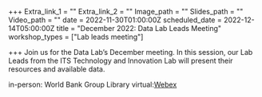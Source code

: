 +++
Extra_link_1 = ""
Extra_link_2 = ""
Image_path = ""
Slides_path = ""
Video_path = ""
date = 2022-11-30T01:00:00Z
scheduled_date = 2022-12-14T05:00:00Z
title = "December 2022: Data Lab Leads Meeting"
workshop_types = ["Lab leads meeting"]

+++
Join us for the Data Lab’s December meeting. In this session, our Lab Leads from the ITS Technology and Innovation Lab will present their resources and available data.

in-person: World Bank Group Library
virtual:[Webex](https://worldbankgroup.webex.com/worldbankgroup/j.php?MTID=mac3951adbcdeac9be874ae93e822f506)
